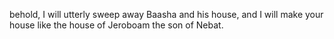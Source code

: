 behold, I will utterly sweep away Baasha and his house, and I will make your house like the house of Jeroboam the son of Nebat.
